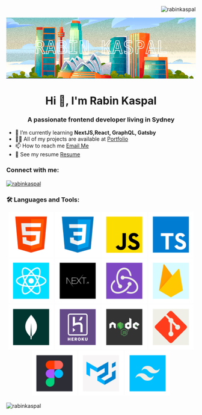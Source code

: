 <p align="right">
    <img
        src="https://komarev.com/ghpvc/?username=rabinkaspal&label=Profile%20views&color=0e75b6&style=flat"
        alt="rabinkaspal"
    />
</p>

<img src="https://raw.githubusercontent.com/rabinkaspal/rabinkaspal/main/cover-sm.png"/>
<h1 align="center">Hi 👋, I'm Rabin Kaspal</h1>
<h3 align="center">A passionate frontend developer living in Sydney</h3>



<ul>
    <li>
        🌱 I’m currently learning <strong>NextJS,React, GraphQL, Gatsby</strong>
    </li>
    <li>
        👨‍💻 All of my projects are available at <a href="portfolio">Portfolio</a>
    </li>
    <li>
        📫 How to reach me
        <a href="mailto:rabin@gmail.com">Email Me</a>
    </li>
    <li>
        📄 See my resume
        <a
            href="[mailto:rabin@gmail.com](https://github.com/labnol/files/hello.pdf)"
            >Resume
        </a>
    </li>
</ul>

<h3 align="left">Connect with me:</h3>
<p align="left">
    <a href="https://linkedin.com/in/rabinkaspal" target="blank"
        ><img
            align="center"
            src="https://raw.githubusercontent.com/rahuldkjain/github-profile-readme-generator/master/src/images/icons/Social/linked-in-alt.svg"
            alt="rabinkaspal"
            height="30"
            width="40"
    /></a>
</p>

<h3 align="left">🛠 Languages and Tools:</h3>

<p align="center">
    <a href="https://www.typescriptlang.org/" target="_blank" rel="noreferrer">
        <img
            src="https://raw.githubusercontent.com/rabinkaspal/rabinkaspal/main/ghicons/html.png"
            alt="javascript"
            width="120"
            height="120"
    /></a>
    <a href="https://www.typescriptlang.org/" target="_blank" rel="noreferrer">
        <img
            src="https://raw.githubusercontent.com/rabinkaspal/rabinkaspal/main/ghicons/css.png"
            alt="javascript"
            width="120"
            height="120"
    /></a>
    <a href="https://www.typescriptlang.org/" target="_blank" rel="noreferrer">
        <img
            src="https://raw.githubusercontent.com/rabinkaspal/rabinkaspal/main/ghicons/javascript.png"
            alt="javascript"
            width="120"
            height="120"
    /></a>
    <a href="https://www.typescriptlang.org/" target="_blank" rel="noreferrer">
        <img
            src="https://raw.githubusercontent.com/rabinkaspal/rabinkaspal/main/ghicons/typescript.png"
            alt="javascript"
            width="120"
            height="120"
    /></a>
    <a href="https://www.typescriptlang.org/" target="_blank" rel="noreferrer">
        <img
            src="https://raw.githubusercontent.com/rabinkaspal/rabinkaspal/main/ghicons/react.png"
            alt="javascript"
            width="120"
            height="120"
    /></a>
    <a href="https://www.typescriptlang.org/" target="_blank" rel="noreferrer">
        <img
            src="https://raw.githubusercontent.com/rabinkaspal/rabinkaspal/main/ghicons/nextjs.png"
            alt="javascript"
            width="120"
            height="120"
    /></a>
    <a href="https://www.typescriptlang.org/" target="_blank" rel="noreferrer">
        <img
            src="https://raw.githubusercontent.com/rabinkaspal/rabinkaspal/main/ghicons/redux.png"
            alt="javascript"
            width="120"
            height="120"
    /></a>
    <a href="https://www.typescriptlang.org/" target="_blank" rel="noreferrer">
        <img
            src="https://raw.githubusercontent.com/rabinkaspal/rabinkaspal/main/ghicons/firebase.png"
            alt="javascript"
            width="120"
            height="120"
    /></a>
    <a href="https://www.typescriptlang.org/" target="_blank" rel="noreferrer">
        <img
            src="https://raw.githubusercontent.com/rabinkaspal/rabinkaspal/main/ghicons/mongodb.png"
            alt="javascript"
            width="120"
            height="120"
    /></a>
    <a href="https://www.typescriptlang.org/" target="_blank" rel="noreferrer">
        <img
            src="https://raw.githubusercontent.com/rabinkaspal/rabinkaspal/main/ghicons/heroku.png"
            alt="javascript"
            width="120"
            height="120"
    /></a>
    <a href="https://www.typescriptlang.org/" target="_blank" rel="noreferrer">
        <img
            src="https://raw.githubusercontent.com/rabinkaspal/rabinkaspal/main/ghicons/nodejs.png"
            alt="javascript"
            width="120"
            height="120"
    /></a>
    <a href="https://www.typescriptlang.org/" target="_blank" rel="noreferrer">
        <img
            src="https://raw.githubusercontent.com/rabinkaspal/rabinkaspal/main/ghicons/git.png"
            alt="javascript"
            width="120"
            height="120"
    /></a>
    <a href="https://www.typescriptlang.org/" target="_blank" rel="noreferrer">
        <img
            src="https://raw.githubusercontent.com/rabinkaspal/rabinkaspal/main/ghicons/figma.png"
            alt="javascript"
            width="120"
            height="120"
    /></a>
    <a href="https://www.typescriptlang.org/" target="_blank" rel="noreferrer">
        <img
            src="https://raw.githubusercontent.com/rabinkaspal/rabinkaspal/main/ghicons/mui.png"
            alt="javascript"
            width="120"
            height="120"
    /></a>
    <a href="https://www.typescriptlang.org/" target="_blank" rel="noreferrer">
        <img
            src="https://raw.githubusercontent.com/rabinkaspal/rabinkaspal/main/ghicons/tailwind.png"
            alt="javascript"
            width="120"
            height="120"
    /></a>
</p>

<p>
    <img
        align="center"
        src="https://github-readme-stats.vercel.app/api/top-langs?username=rabinkaspal&show_icons=true&locale=en&layout=compact"
        alt="rabinkaspal"
    />
</p>

